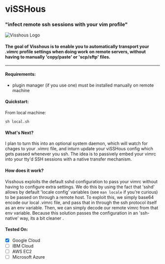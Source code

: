 # viSSHous
### "infect remote ssh sessions with your vim profile"
![Visshous Logo](./icon.jpg)
#### The goal of Visshous is to enable you to automatically transport your .vimrc profile settings when doing work on remote servers, without having to manually 'copy/paste' or 'scp/sftp' files.

--- 

#### Requirements:
 
- plugin manager (if you use one) must be installed manually on remote machine 

#### Quickstart:

From local machine: 

```
sh local.sh
```

#### What's Next? 

I plan to turn this into an optional system daemon, which will watch for chages to your .vimrc file, and inturn update your viSSHous config which gets passed whenever you ssh. The idea is to passively embed your vimrc into your tty'd SSH sessions with a native transfer mechanism.

#### How does it work? 

Visshous exploits the default sshd configuration to pass your vimrc without having to configure extra settings. We do this by using the fact that 'sshd' allows by default 'locale config' variables (see `man locale` if you're curious) to be passed on through a remote host. To exploit this, we simply base64 encode our local .vimrc file, and pass that in through the ssh protocol itself as an env variable. Then, we can simply decode our remote vimrc from that env variable. Because this solution passes the configuration in an 'ssh-native' way, its a bit cleaner . 

#### Tested On:
- [X] Google Cloud
- [ ] IBM Cloud
- [ ] AWS EC2
- [ ] Microsoft Azure
